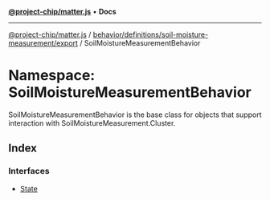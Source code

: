[**@project-chip/matter.js**](../../../../../../README.md) • **Docs**

***

[@project-chip/matter.js](../../../../../../modules.md) / [behavior/definitions/soil-moisture-measurement/export](../../README.md) / SoilMoistureMeasurementBehavior

# Namespace: SoilMoistureMeasurementBehavior

SoilMoistureMeasurementBehavior is the base class for objects that support interaction with SoilMoistureMeasurement.Cluster.

## Index

### Interfaces

- [State](interfaces/State.md)
